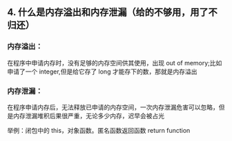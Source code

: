 ## 4. 什么是内存溢出和内存泄漏（给的不够用，用了不归还）

### 内存溢出：

在程序中申请内存时，没有足够的内存空间供其使用，出现 out of memory;比如申请了一个 integer,但是给它存了 long 才能存下的数，那就是内存溢出

### 内存泄漏：

在程序申请内存后，无法释放已申请的内存空间，一次内存泄漏危害可以忽略，但是内存泄漏堆积后果很严重，无论多少内存，迟早会被占光

举例：闭包中的 this，对象函数。匿名函数返回函数 return function
